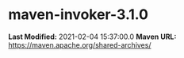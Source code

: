 # maven-invoker-3.1.0

**Last Modified:** 2021-02-04 15:37:00.0
**Maven URL:** https://maven.apache.org/shared-archives/
